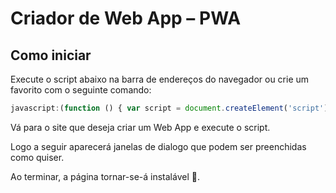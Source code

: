 # Criador de Web App – PWA

## Como iniciar

Execute o script abaixo na barra de endereços do navegador ou crie um favorito com o seguinte comando:

```javascript
javascript:(function () { var script = document.createElement('script'); script.src="https://valeriohasman.github.io/CriarWebAppPWA/CriarManifest.js"; document.body.append(script); })();
```

Vá para o site que deseja criar um Web App e execute o script.

Logo a seguir aparecerá janelas de dialogo que podem ser preenchidas como quiser.

Ao terminar, a página tornar-se-á instalável 🙂.